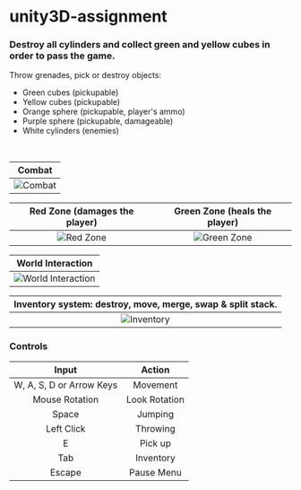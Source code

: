 # unity3D-assignment

<h3> Destroy all cylinders  and collect green and yellow cubes in order to pass the game. </h3>

Throw grenades, pick or destroy objects:
  - Green cubes (pickupable)
  - Yellow cubes (pickupable)
  - Orange sphere (pickupable, player's ammo)
  - Purple sphere (pickupable, damageable)
  - White cylinders (enemies) <br>
<br>

|  Combat |
| :--------------------------------------------------------------: |
| ![Combat](Readme%20Resources/combat.gif) |


| Red Zone (damages the player) | Green Zone (heals the player) |
| :--------------------------------------------------------------: | :--------------------------------------------------------------: |
| ![Red Zone](Readme%20Resources/red_zone.gif) | ![Green Zone](Readme%20Resources/green_zone.gif) |

| World Interaction |
| :--------------------------------------------------------------: |
| ![World Interaction](Readme%20Resources/world_interaction.gif) |

| Inventory system: destroy, move, merge, swap & split stack. |
| :--------------------------------------------------------------: |
| ![Inventory](Readme%20Resources/inventory.gif) |

<h3>Controls</h3>

|           Input          |     Action    |
|:------------------------:|:-------------:|
| W, A, S, D or Arrow Keys |    Movement   |
|      Mouse Rotation      | Look Rotation |
|           Space          |    Jumping    |
|        Left Click        |    Throwing   |
|             E            |     Pick up   |
|            Tab           |   Inventory   |
|          Escape          |   Pause Menu  |
